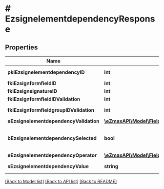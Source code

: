 # # EzsignelementdependencyResponse

## Properties

Name | Type | Description | Notes
------------ | ------------- | ------------- | -------------
**pkiEzsignelementdependencyID** | **int** | The unique ID of the Ezsignelementdependency |
**fkiEzsignformfieldID** | **int** | The unique ID of the Ezsignformfield | [optional]
**fkiEzsignsignatureID** | **int** | The unique ID of the Ezsignsignature | [optional]
**fkiEzsignformfieldIDValidation** | **int** | The unique ID of the Ezsignformfield | [optional]
**fkiEzsignformfieldgroupIDValidation** | **int** | The unique ID of the Ezsignformfieldgroup | [optional]
**eEzsignelementdependencyValidation** | [**\eZmaxAPI\Model\FieldEEzsignelementdependencyValidation**](FieldEEzsignelementdependencyValidation.md) |  |
**bEzsignelementdependencySelected** | **bool** | Whether if it&#39;s selected or not when using eEzsignelementdependencyValidation &#x3D; Selected | [optional]
**eEzsignelementdependencyOperator** | [**\eZmaxAPI\Model\FieldEEzsignelementdependencyOperator**](FieldEEzsignelementdependencyOperator.md) |  | [optional]
**sEzsignelementdependencyValue** | **string** | The value of the Ezsignelementdependency | [optional]

[[Back to Model list]](../../README.md#models) [[Back to API list]](../../README.md#endpoints) [[Back to README]](../../README.md)
